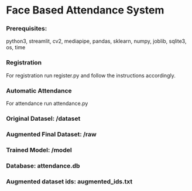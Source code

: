 # Face Based Attendance System

### Prerequisites:
python3, streamlit, cv2, mediapipe, pandas, sklearn, numpy, joblib, sqlite3, os, time

### Registration
For registration run register.py and follow the instructions accordingly.

### Automatic Attendance
For attendance run attendance.py

### Original Datasel: /dataset
### Augmented Final Dataset: /raw
### Trained Model: /model
### Database: attendance.db
### Augmented dataset ids: augmented_ids.txt

